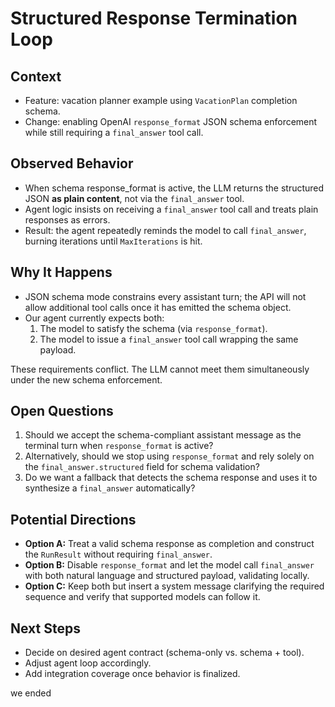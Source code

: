 # Structured Response Termination Loop

## Context

- Feature: vacation planner example using `VacationPlan` completion schema.
- Change: enabling OpenAI `response_format` JSON schema enforcement while still requiring a `final_answer` tool call.

## Observed Behavior

- When schema response_format is active, the LLM returns the structured JSON **as plain content**, not via the `final_answer` tool.
- Agent logic insists on receiving a `final_answer` tool call and treats plain responses as errors.
- Result: the agent repeatedly reminds the model to call `final_answer`, burning iterations until `MaxIterations` is hit.

## Why It Happens

- JSON schema mode constrains every assistant turn; the API will not allow additional tool calls once it has emitted the schema object.
- Our agent currently expects both:
  1. The model to satisfy the schema (via `response_format`).
  2. The model to issue a `final_answer` tool call wrapping the same payload.

These requirements conflict. The LLM cannot meet them simultaneously under the new schema enforcement.

## Open Questions

1. Should we accept the schema-compliant assistant message as the terminal turn when `response_format` is active?
2. Alternatively, should we stop using `response_format` and rely solely on the `final_answer.structured` field for schema validation?
3. Do we want a fallback that detects the schema response and uses it to synthesize a `final_answer` automatically?

## Potential Directions

- **Option A:** Treat a valid schema response as completion and construct the `RunResult` without requiring `final_answer`.
- **Option B:** Disable `response_format` and let the model call `final_answer` with both natural language and structured payload, validating locally.
- **Option C:** Keep both but insert a system message clarifying the required sequence and verify that supported models can follow it.

## Next Steps

- Decide on desired agent contract (schema-only vs. schema + tool).
- Adjust agent loop accordingly.
- Add integration coverage once behavior is finalized.

we ended
